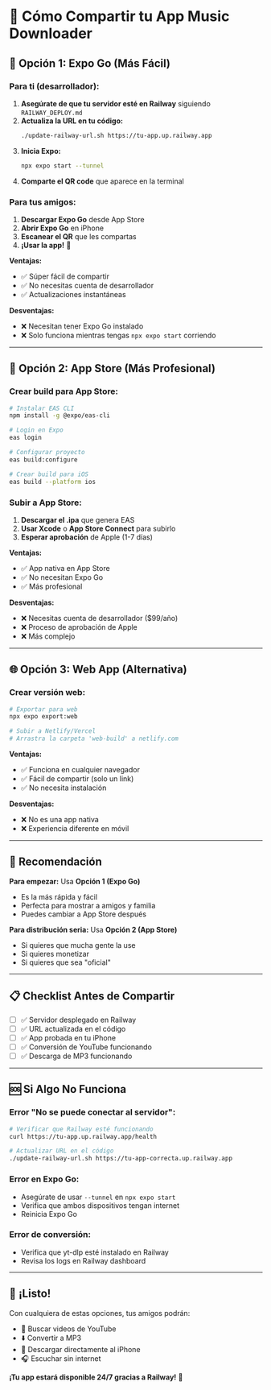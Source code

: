 # 📱 Cómo Compartir tu App Music Downloader

## 🚀 Opción 1: Expo Go (Más Fácil)

### Para ti (desarrollador):
1. **Asegúrate de que tu servidor esté en Railway** siguiendo `RAILWAY_DEPLOY.md`
2. **Actualiza la URL en tu código:**
   ```bash
   ./update-railway-url.sh https://tu-app.up.railway.app
   ```
3. **Inicia Expo:**
   ```bash
   npx expo start --tunnel
   ```
4. **Comparte el QR code** que aparece en la terminal

### Para tus amigos:
1. **Descargar Expo Go** desde App Store
2. **Abrir Expo Go** en iPhone
3. **Escanear el QR** que les compartas
4. **¡Usar la app!** 🎵

**Ventajas:**
- ✅ Súper fácil de compartir
- ✅ No necesitas cuenta de desarrollador
- ✅ Actualizaciones instantáneas

**Desventajas:**
- ❌ Necesitan tener Expo Go instalado
- ❌ Solo funciona mientras tengas `npx expo start` corriendo

---

## 🏪 Opción 2: App Store (Más Profesional)

### Crear build para App Store:
```bash
# Instalar EAS CLI
npm install -g @expo/eas-cli

# Login en Expo
eas login

# Configurar proyecto
eas build:configure

# Crear build para iOS
eas build --platform ios
```

### Subir a App Store:
1. **Descargar el .ipa** que genera EAS
2. **Usar Xcode** o **App Store Connect** para subirlo
3. **Esperar aprobación** de Apple (1-7 días)

**Ventajas:**
- ✅ App nativa en App Store
- ✅ No necesitan Expo Go
- ✅ Más profesional

**Desventajas:**
- ❌ Necesitas cuenta de desarrollador ($99/año)
- ❌ Proceso de aprobación de Apple
- ❌ Más complejo

---

## 🌐 Opción 3: Web App (Alternativa)

### Crear versión web:
```bash
# Exportar para web
npx expo export:web

# Subir a Netlify/Vercel
# Arrastra la carpeta 'web-build' a netlify.com
```

**Ventajas:**
- ✅ Funciona en cualquier navegador
- ✅ Fácil de compartir (solo un link)
- ✅ No necesita instalación

**Desventajas:**
- ❌ No es una app nativa
- ❌ Experiencia diferente en móvil

---

## 🎯 Recomendación

**Para empezar:** Usa **Opción 1 (Expo Go)**
- Es la más rápida y fácil
- Perfecta para mostrar a amigos y familia
- Puedes cambiar a App Store después

**Para distribución seria:** Usa **Opción 2 (App Store)**
- Si quieres que mucha gente la use
- Si quieres monetizar
- Si quieres que sea "oficial"

---

## 📋 Checklist Antes de Compartir

- [ ] ✅ Servidor desplegado en Railway
- [ ] ✅ URL actualizada en el código
- [ ] ✅ App probada en tu iPhone
- [ ] ✅ Conversión de YouTube funcionando
- [ ] ✅ Descarga de MP3 funcionando

---

## 🆘 Si Algo No Funciona

### Error "No se puede conectar al servidor":
```bash
# Verificar que Railway esté funcionando
curl https://tu-app.up.railway.app/health

# Actualizar URL en el código
./update-railway-url.sh https://tu-app-correcta.up.railway.app
```

### Error en Expo Go:
- Asegúrate de usar `--tunnel` en `npx expo start`
- Verifica que ambos dispositivos tengan internet
- Reinicia Expo Go

### Error de conversión:
- Verifica que yt-dlp esté instalado en Railway
- Revisa los logs en Railway dashboard

---

## 🎉 ¡Listo!

Con cualquiera de estas opciones, tus amigos podrán:
- 🎵 Buscar videos de YouTube
- ⬇️ Convertir a MP3
- 📱 Descargar directamente al iPhone
- 🎧 Escuchar sin internet

**¡Tu app estará disponible 24/7 gracias a Railway!** 🚀 